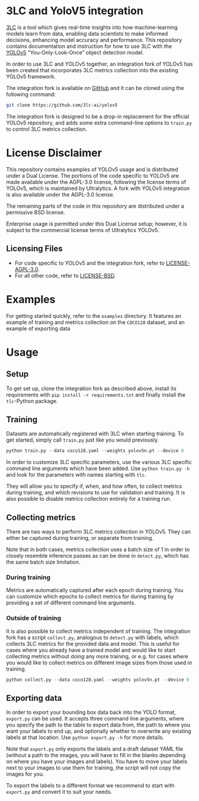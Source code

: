 # 3LC and YoloV5 integration

[3LC](https://3lc.ai) is a tool which gives real-time insights into how
machine-learning models learn from data, enabling data scientists to
make informed decisions, enhancing model accuracy and performance. This
repository contains documentation and instruction for how to use 3LC with the
[YOLOv5](https://github.com/ultralytics/yolov5) "You-Only-Look-Once" object
detection model.

In order to use 3LC and YOLOv5 together, an integration fork of 
YOLOv5 has been created that incorporates 3LC metrics collection into the 
existing YOLOv5 framework. 

The integration fork is available on [GitHub](https://github.com/3lc-ai/yolov5)
and it can be cloned using the following command:

```sh
git clone https://github.com/3lc-ai/yolov5
```

The integration fork is designed to be a drop-in replacement for the official
YOLOv5 repository, and adds some extra command-line options to `train.py` 
to control 3LC metrics collection.

# License Disclaimer

This repository contains examples of YOLOv5 usage and is distributed under a
Dual License. The portions of the code specific to YOLOv5 are made available
under the AGPL-3.0 license, following the license terms of YOLOv5, which is
maintained by Ultralytics. A fork with YOLOv5 integration is also available
under the AGPL-3.0 license.

The remaining parts of the code in this repository are distributed under a
permissive BSD license.

Enterprise usage is permitted under this Dual License setup; however, it is
subject to the commercial license terms of Ultralytics YOLOv5.

## Licensing Files
- For code specific to YOLOv5 and the integration fork, refer to
  [LICENSE-AGPL-3.0](./LICENSE-AGPL-3.0).
- For all other code, refer to [LICENSE-BSD](./LICENSE-BSD).

# Examples
For getting started quickly, refer to the `examples` directory. It features an
example of training and metrics collection on the `COCO128` dataset, and an
example of exporting data 

# Usage

## Setup
To get set up, clone the integration fork as described above, install its
requirements with `pip install -r requirements.txt` and finally install the
`tlc`-Python package.

## Training

Datasets are automatically registered with 3LC when starting training. To get
started, simply call `train.py` just like you would previously.

```python
python train.py --data coco128.yaml --weights yolov5n.pt --device 0
```

In order to customize 3LC specific parameters, use the various 3LC specific
command line arguments which have been added. Use `python train.py -h` and look
for the parameters with names starting with `tlc`.

They will allow you to specify if, when, and how often, to collect metrics
during training, and which revisions to use for validation and training. It is
also possible to disable metrics collection entirely for a training run. 

## Collecting metrics
There are two ways to perform 3LC metrics collection in YOLOv5. They can either
be captured during training, or separate from training.

Note that in both cases, metrics collection uses a batch size of 1 in order to
closely resemble inference passes as can be done in `detect.py`, which has the
same batch size limitation.

### During training
Metrics are automatically captured after each epoch during training. You can
customize which epochs to collect metrics for during training by providing a set
of different command line arguments.

### Outside of training
It is also possible to collect metrics independent of training. The integration
fork has a script `collect.py`, analogous to `detect.py` with labels, which
collects 3LC metrics for the provided data and model. This is useful for cases
where you already have a trained model and would like to start collecting
metrics without doing any more training, or e.g. for cases where you would like
to collect metrics on different image sizes from those used in training.

```python
python collect.py --data coco128.yaml --weights yolov5n.pt --device 0
```

## Exporting data
In order to export your bounding box data back into the YOLO format, `export.py`
can be used. It accepts three command line arguments, where you specify the path
to the table to export data from, the path to where you want your labels to end
up, and optionally whether to overwrite any existing labels at that location.
Use `python export.py -h` for more details.

Note that `export.py` only exports the labels and a draft dataset YAML file
(without a path to the images, you will have to fill in the blanks depending on
where you have your images and labels). You have to move your labels next to
your images to use them for training, the script will not copy the images for
you.

To export the labels to a different format we recommend to start with
`export.py` and convert it to suit your needs.